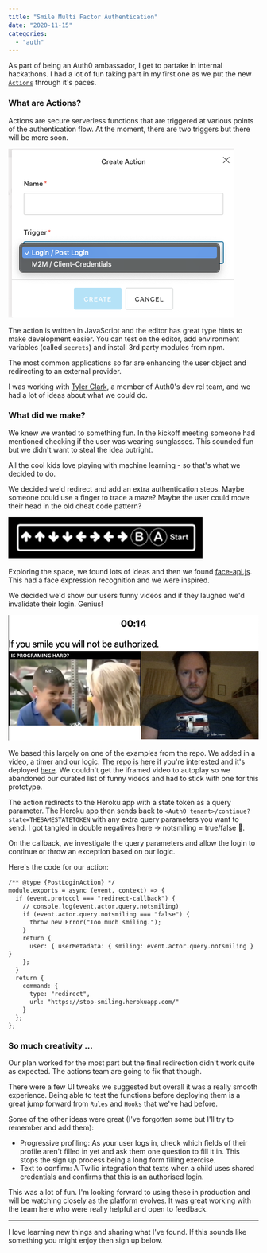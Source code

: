 ```yaml
---
title: "Smile Multi Factor Authentication"
date: "2020-11-15"
categories: 
  - "auth"
---
```


As part of being an Auth0 ambassador, I get to partake in internal hackathons. I had a lot of fun taking part in my first one as we put the new [`Actions`](https://auth0.com/docs/actions) through it's paces.

### What are Actions?

Actions are secure serverless functions that are triggered at various points of the authentication flow. At the moment, there are two triggers but there will be more soon.

![Auth0 Action triggers](images/Screenshot_2020-11-15_at_17.56.26_ddokpp.png)

The action is written in JavaScript and the editor has great type hints to make development easier. You can test on the editor, add environment variables (called `secrets`) and install 3rd party modules from npm.

The most common applications so far are enhancing the user object and redirecting to an external provider.

I was working with [Tyler Clark](https://twitter.com/iamtylerwclark), a member of Auth0's dev rel team, and we had a lot of ideas about what we could do.

### What did we make?

We knew we wanted to something fun. In the kickoff meeting someone had mentioned checking if the user was wearing sunglasses. This sounded fun but we didn't want to steal the idea outright.

All the cool kids love playing with machine learning - so that's what we decided to do.

We decided we'd redirect and add an extra authentication steps. Maybe someone could use a finger to trace a maze? Maybe the user could move their head in the old cheat code pattern?

![Cheat code](images/Screenshot_2020-11-15_at_18.31.02_ld5lrd.png)

Exploring the space, we found lots of ideas and then we found [face-api.js](https://justadudewhohacks.github.io/face-api.js/docs/index.html). This had a face expression recognition and we were inspired.

We decided we'd show our users funny videos and if they laughed we'd invalidate their login. Genius!

![Don't smile picture](images/Screenshot_2020-11-15_at_18.34.47_ssoeme.png)

We based this largely on one of the examples from the repo. We added in a video, a timer and our logic. [The repo is here](https://github.com/doingandlearning/stop-smiling) if you're interested and it's deployed [here](https://stop-smiling.herokuapp.com/). We couldn't get the iframed video to autoplay so we abandoned our curated list of funny videos and had to stick with one for this prototype.

The action redirects to the Heroku app with a state token as a query parameter. The Heroku app then sends back to `<Auth0 tenant>/continue?state=THESAMESTATETOKEN` with any extra query parameters you want to send. I got tangled in double negatives here -> notsmiling = true/false 🤔.

On the callback, we investigate the query parameters and allow the login to continue or throw an exception based on our logic.

Here's the code for our action:

```
/** @type {PostLoginAction} */
module.exports = async (event, context) => {
  if (event.protocol === "redirect-callback") {
    // console.log(event.actor.query.notsmiling)
    if (event.actor.query.notsmiling === "false") {
      throw new Error("Too much smiling.");
    }
    return {
      user: { userMetadata: { smiling: event.actor.query.notsmiling } }
    };
  }
  return {
    command: {
      type: "redirect",
      url: "https://stop-smiling.herokuapp.com/"
    }
  };
};
```

### So much creativity …

Our plan worked for the most part but the final redirection didn't work quite as expected. The actions team are going to fix that though.

There were a few UI tweaks we suggested but overall it was a really smooth experience. Being able to test the functions before deploying them is a great jump forward from `Rules` and `Hooks` that we've had before.

Some of the other ideas were great (I've forgotten some but I'll try to remember and add them):

- Progressive profiling: As your user logs in, check which fields of their profile aren't filled in yet and ask them one question to fill it in. This stops the sign up process being a long form filling exercise.
- Text to confirm: A Twilio integration that texts when a child uses shared credentials and confirms that this is an authorised login.

This was a lot of fun. I'm looking forward to using these in production and will be watching closely as the platform evolves. It was great working with the team here who were really helpful and open to feedback.

* * *

I love learning new things and sharing what I've found. If this sounds like something you might enjoy then sign up below.
